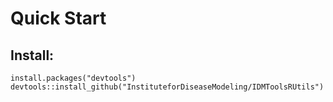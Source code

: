 # Quick Start

## Install:
```
install.packages("devtools")
devtools::install_github("InstituteforDiseaseModeling/IDMToolsRUtils")
```
